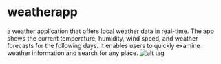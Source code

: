 # weatherapp
a weather application that offers local weather data in real-time. The app shows the current temperature, humidity, wind speed, and weather forecasts for the following days. It enables users to quickly examine weather information and search for any place.
![alt tag]([http](https://webpicassoacademy.files.wordpress.com/2023/07/photo_5906791466636787039_y.jpg?w=340&h=&zoom=2)https://webpicassoacademy.files.wordpress.com/2023/07/photo_5906791466636787039_y.jpg?w=340&h=&zoom=2/)

